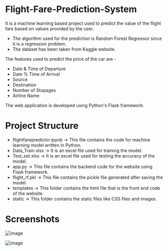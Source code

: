 # Flight-Fare-Prediction-System
It is a machine learning based project used to predict the value of the flight fare based on values provided by the user.
- The algorithm used for the prediction is Random Forest Regressor since it is a regression problem.
- The dataset has been taken from Kaggle website.

The features used to predict the price of the car are -
- Date & Time of Departure
- Date % Time of Arrival
- Source
- Destination
- Number of Stopages
- Airline Name

The web application is developed using Python's Flask framework.

# Project Structure
- flightfarepredictor.ipynb -> This file contains the code for machine learning model written in Python.
- Data_Train.xlsx -> It is an excel file used for training the model.
- Test_set.xlsx -> It is an excel file used for testing the accuracy of the model.
- app.py -> This file contains the backend code for the website using Flask framework.
- flight_rf.pkl -> This file contains the pickle file generated after saving the model.
- templates -> This folder contains the html file that is the front end code of the website.
- static -> This folder contains the static files like CSS files and images.

# Screenshots
![image](https://user-images.githubusercontent.com/71866560/121000705-2559b000-c7a8-11eb-8927-1acbcc4d6277.png)

![image](https://user-images.githubusercontent.com/71866560/121001051-82edfc80-c7a8-11eb-901e-6c9604dcb4de.png)

